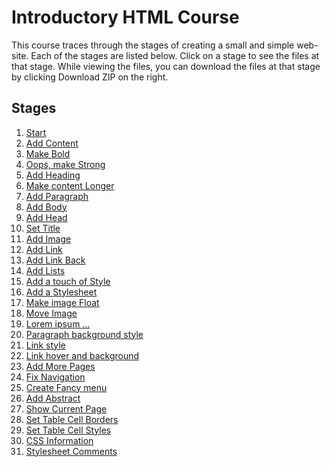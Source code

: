 # Introductory HTML Course

This course traces through the stages of creating a small and simple web-site.
Each of the stages are listed below.
Click on a stage to see the files at that stage.
While viewing the files, you can download the files at that stage by clicking Download ZIP on the right.

## Stages

1. [Start](https://github.com/wizardofosmium/html_course/tree/41ee73b584607515e8ba0ea9e112217f64b292af)
1. [Add Content](https://github.com/wizardofosmium/html_course/tree/f07467f23f4441617368de6b423c46464d6ce71a)
1. [Make Bold](https://github.com/wizardofosmium/html_course/tree/0e1e35433ae3ee16dede81691ad53676a249299e)
1. [Oops, make Strong](https://github.com/wizardofosmium/html_course/tree/ed8338baedcd1b8c7792057443818859bf514d2a)
1. [Add Heading](https://github.com/wizardofosmium/html_course/tree/54a25f426e20c7e49a493e3e2917baf33a4c6c97)
1. [Make content Longer](https://github.com/wizardofosmium/html_course/tree/07aa8e50655ebf8427a147930298f34b93659226)
1. [Add Paragraph](https://github.com/wizardofosmium/html_course/tree/d3dea7d8d4ce50c701cec813576005d0e9cb1f51)
1. [Add Body](https://github.com/wizardofosmium/html_course/tree/49ada669b55b40f9340387d4b7cefdca22152b6e)
1. [Add Head](https://github.com/wizardofosmium/html_course/tree/77300c5a8bcf2b38cb4ed0d0def39501a8e988de)
1. [Set Title](https://github.com/wizardofosmium/html_course/tree/c0877c7eaf38c2130d10358af47e091e3db73966)
1. [Add Image](https://github.com/wizardofosmium/html_course/tree/61f1e820dba0012bf3c1689618afb6bc60190a1f)
1. [Add Link](https://github.com/wizardofosmium/html_course/tree/b4e3d406522a214628f124e765a4906940cda7fa)
1. [Add Link Back](https://github.com/wizardofosmium/html_course/tree/02c1817a20160c494dfc292fb6dbb300df257c51)
1. [Add Lists](https://github.com/wizardofosmium/html_course/tree/65e0b14740b7e2c243c6e9db3eab0a5c47e74c4c)
1. [Add a touch of Style](https://github.com/wizardofosmium/html_course/tree/c88afec07f9456b69963bba3a957d5630d459250)
1. [Add a Stylesheet](https://github.com/wizardofosmium/html_course/tree/2d42d82a8dfe0ed6214f659c71070b83375e702a)
1. [Make image Float](https://github.com/wizardofosmium/html_course/tree/796519519b187208fc7f983b5d6980a616dd1d30)
1. [Move Image](https://github.com/wizardofosmium/html_course/tree/c0b1e423c4b6fce900fce094e71b1f0604cfe192)
1. [Lorem ipsum ...](https://github.com/wizardofosmium/html_course/tree/daa01d5056405f0df03105a5051c4de7a8c902ea)
1. [Paragraph background style](https://github.com/wizardofosmium/html_course/tree/cc264fd60af3d58e248ea3a9dd2a8bbfcf69ff99)
1. [Link style](https://github.com/wizardofosmium/html_course/tree/28851dccfc5ca1029f95325dc80d3475bf3d9765)
1. [Link hover and background](https://github.com/wizardofosmium/html_course/tree/2802f7b5568241e5a16e91465e70fabb5abe9e61)
1. [Add More Pages](https://github.com/wizardofosmium/html_course/tree/4c25432f19d1b3ba8b98a108ba4366ba5d6ff1ee)
1. [Fix Navigation](https://github.com/wizardofosmium/html_course/tree/728b24e236f8fad49fcc406583201cfcc7d3cf6c)
1. [Create Fancy menu](https://github.com/wizardofosmium/html_course/tree/feaa2aebca292019a1a4c6e5e24c3f6bbf5cc80e)
1. [Add Abstract](https://github.com/wizardofosmium/html_course/tree/2acb8498b0406775e770a25880244cc6002af196)
1. [Show Current Page](https://github.com/wizardofosmium/html_course/tree/d871321f0db37c86397dcc19cf7f94a1a3dd776f)
1. [Set Table Cell Borders](https://github.com/wizardofosmium/html_course/tree/54076975646ac90f335fc2931646a5c79439638d)
1. [Set Table Cell Styles](https://github.com/wizardofosmium/html_course/tree/b90b52b0c7ff4ec34f2828130745b2c0bd263f7e)
1. [CSS Information](https://github.com/wizardofosmium/html_course/tree/40934561b2088549f2e68d41cca589922a0c0e85)
1. [Stylesheet Comments](https://github.com/wizardofosmium/html_course/tree/b7891c20f525d6545efe0353a55873e5fbcdda72)
